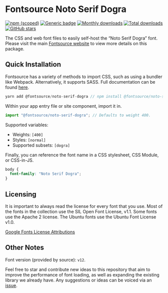 # Fontsource Noto Serif Dogra

[![npm (scoped)](https://img.shields.io/npm/v/@fontsource/noto-serif-dogra?color=brightgreen)](https://www.npmjs.com/package/@fontsource/noto-serif-dogra) [![Generic badge](https://img.shields.io/badge/fontsource-passing-brightgreen)](https://github.com/fontsource/fontsource) [![Monthly downloads](https://badgen.net/npm/dm/@fontsource/noto-serif-dogra)](https://github.com/fontsource/fontsource) [![Total downloads](https://badgen.net/npm/dt/@fontsource/noto-serif-dogra)](https://github.com/fontsource/fontsource) [![GitHub stars](https://img.shields.io/github/stars/fontsource/fontsource.svg?style=social&label=Star)](https://github.com/fontsource/fontsource/stargazers)

The CSS and web font files to easily self-host the “Noto Serif Dogra” font. Please visit the main [Fontsource website](https://fontsource.org/fonts/noto-serif-dogra) to view more details on this package.

## Quick Installation

Fontsource has a variety of methods to import CSS, such as using a bundler like Webpack. Alternatively, it supports SASS. Full documentation can be found [here](https://fontsource.org/docs/introduction).

```javascript
yarn add @fontsource/noto-serif-dogra // npm install @fontsource/noto-serif-dogra
```

Within your app entry file or site component, import it in.

```javascript
import "@fontsource/noto-serif-dogra"; // Defaults to weight 400.
```

Supported variables:

- Weights: `[400]`
- Styles: `[normal]`
- Supported subsets: `[dogra]`

Finally, you can reference the font name in a CSS stylesheet, CSS Module, or CSS-in-JS.

```css
body {
  font-family: "Noto Serif Dogra";
}
```

## Licensing

It is important to always read the license for every font that you use.
Most of the fonts in the collection use the SIL Open Font License, v1.1. Some fonts use the Apache 2 license. The Ubuntu fonts use the Ubuntu Font License v1.0.

[Google Fonts License Attributions](https://fonts.google.com/attribution)

## Other Notes

Font version (provided by source): `v12`.

Feel free to star and contribute new ideas to this repository that aim to improve the performance of font loading, as well as expanding the existing library we already have. Any suggestions or ideas can be voiced via an [issue](https://github.com/fontsource/fontsource/issues).
